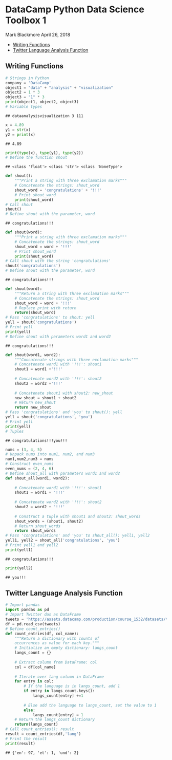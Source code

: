 DataCamp Python Data Science Toolbox 1
================
Mark Blackmore
April 26, 2018

-   [Writing Functions](#writing-functions)
-   [Twitter Language Analysis Function](#twitter-language-analysis-function)

Writing Functions
-----------------

``` python
# Strings in Python
company = 'DataCamp'
object1 = "data" + "analysis" + "visualization"
object2 = 1 * 3
object3 = "1" * 3
print(object1, object2, object3)
# Variable types
```

    ## dataanalysisvisualization 3 111

``` python
x = 4.89
y1 = str(x)
y2 = print(x)
```

    ## 4.89

``` python
print(type(x), type(y1), type(y2))
# Define the function shout
```

    ## <class 'float'> <class 'str'> <class 'NoneType'>

``` python
def shout():
    """Print a string with three exclamation marks"""
    # Concatenate the strings: shout_word
    shout_word = 'congratulations' + '!!!'
    # Print shout_word
    print(shout_word)
# Call shout
shout()
# Define shout with the parameter, word
```

    ## congratulations!!!

``` python
def shout(word):
    """Print a string with three exclamation marks"""
    # Concatenate the strings: shout_word
    shout_word = word + '!!!'
    # Print shout_word
    print(shout_word)
# Call shout with the string 'congratulations'
shout('congratulations')
# Define shout with the parameter, word
```

    ## congratulations!!!

``` python
def shout(word):
    """Return a string with three exclamation marks"""
    # Concatenate the strings: shout_word
    shout_word = word + '!!!'
    # Replace print with return
    return(shout_word)
# Pass 'congratulations' to shout: yell
yell = shout('congratulations')
# Print yell
print(yell)
# Define shout with parameters word1 and word2
```

    ## congratulations!!!

``` python
def shout(word1, word2):
    """Concatenate strings with three exclamation marks"""
    # Concatenate word1 with '!!!': shout1
    shout1 = word1 +'!!!'
    
    # Concatenate word2 with '!!!': shout2
    shout2 = word2 +'!!!'
    
    # Concatenate shout1 with shout2: new_shout
    new_shout = shout1 + shout2
    # Return new_shout
    return new_shout
# Pass 'congratulations' and 'you' to shout(): yell
yell = shout('congratulations', 'you')
# Print yell
print(yell)
# Tuples
```

    ## congratulations!!!you!!!

``` python
nums = (3, 4, 5)
# Unpack nums into num1, num2, and num3
num1,num2,num3 = nums
# Construct even_nums
even_nums = (2, 4, 6)
# Define shout_all with parameters word1 and word2
def shout_all(word1, word2):
    
    # Concatenate word1 with '!!!': shout1
    shout1 = word1 + '!!!'
    
    # Concatenate word2 with '!!!': shout2
    shout2 = word2 + '!!!'
    
    # Construct a tuple with shout1 and shout2: shout_words
    shout_words = (shout1, shout2)
    # Return shout_words
    return shout_words
# Pass 'congratulations' and 'you' to shout_all(): yell1, yell2
yell1, yell2 = shout_all('congratulations', 'you')
# Print yell1 and yell2
print(yell1)
```

    ## congratulations!!!

``` python
print(yell2)
```

    ## you!!!

Twitter Language Analysis Function
----------------------------------

``` python
# Import pandas
import pandas as pd
# Import Twitter das as DataFrame
tweets = 'https://assets.datacamp.com/production/course_1532/datasets/tweets.csv'
df = pd.read_csv(tweets)
# Define count_entries()
def count_entries(df, col_name):
    """Return a dictionary with counts of 
    occurrences as value for each key."""
    # Initialize an empty dictionary: langs_count
    langs_count = {}
    
    # Extract column from DataFrame: col
    col = df[col_name]
    
    # Iterate over lang column in DataFrame
    for entry in col:
        # If the language is in langs_count, add 1
        if entry in langs_count.keys():
            langs_count[entry] +=1
            
        # Else add the language to langs_count, set the value to 1
        else:
            langs_count[entry] = 1
    # Return the langs_count dictionary
    return(langs_count)
# Call count_entries(): result
result = count_entries(df,'lang')
# Print the result
print(result)
```

    ## {'en': 97, 'et': 1, 'und': 2}
